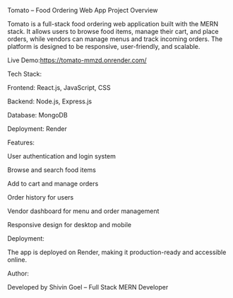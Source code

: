 Tomato – Food Ordering Web App
Project Overview

Tomato is a full-stack food ordering web application built with the MERN stack. It allows users to browse food items, manage their cart, and place orders, while vendors can manage menus and track incoming orders. The platform is designed to be responsive, user-friendly, and scalable.

Live Demo:https://tomato-mmzd.onrender.com/

Tech Stack:

Frontend: React.js, JavaScript, CSS

Backend: Node.js, Express.js

Database: MongoDB

Deployment: Render

Features:

User authentication and login system

Browse and search food items

Add to cart and manage orders

Order history for users

Vendor dashboard for menu and order management

Responsive design for desktop and mobile

Deployment:

The app is deployed on Render, making it production-ready and accessible online.

Author:

Developed by Shivin Goel – Full Stack MERN Developer
